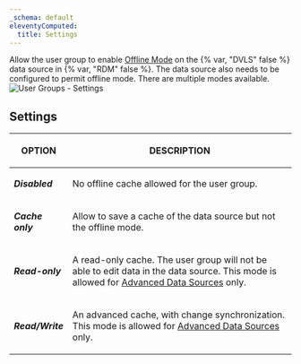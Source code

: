```yaml
---
_schema: default
eleventyComputed:
  title: Settings
---
```

Allow the user group to enable [Offline Mode](/rdm/windows/data-sources/offline-mode/) on the {% var, "DVLS" false %} data source in {% var, "RDM" false %}. The data source also needs to be configured to permit offline mode. There are multiple modes available. ![User Groups - Settings](https://cdnweb.devolutions.net/docs/DVLS6082_2024_2.png)

## Settings

<table><thead><tr><th><p><strong>OPTION</strong></p></th><th><p><strong>DESCRIPTION</strong></p></th></tr></thead><tbody><tr><td><p><em><strong>Disabled</strong></em></p></td><td><p>No offline cache allowed for the user group.</p></td></tr><tr><td><p><em><strong>Cache only</strong></em> </p></td><td><p>Allow to save a cache of the data source but not the offline mode.</p></td></tr><tr><td><p><em><strong>Read-only</strong></em></p></td><td><p>A read-only cache. The user group will not be able to edit data in the data source. This mode is allowed for <a href="https://docs.devolutions.net/rdm/windows/data-sources/data-sources-types/advanced-data-sources/">Advanced Data Sources</a> only.</p></td></tr><tr><td><p><em><strong>Read/Write</strong></em></p></td><td><p>An advanced cache, with change synchronization. This mode is allowed for <a href="https://docs.devolutions.net/rdm/windows/data-sources/data-sources-types/advanced-data-sources/">Advanced Data Sources</a> only.</p></td></tr></tbody></table>